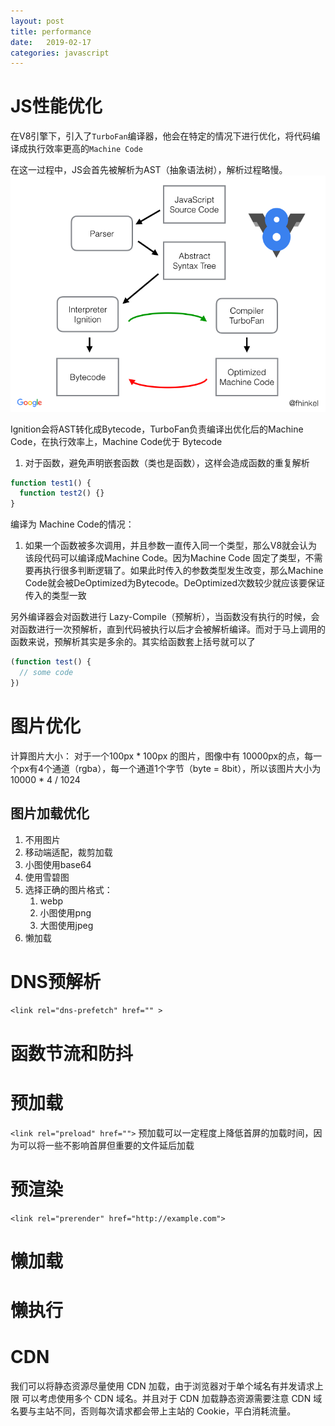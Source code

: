 ```yaml
---
layout: post
title: performance
date:   2019-02-17
categories: javascript
---
```


# JS性能优化
在V8引擎下，引入了`TurboFan`编译器，他会在特定的情况下进行优化，将代码编译成执行效率更高的`Machine Code`

在这一过程中，JS会首先被解析为AST（抽象语法树），解析过程略慢。
![v8](../assets/images/v8.png)

Ignition会将AST转化成Bytecode，TurboFan负责编译出优化后的Machine Code，在执行效率上，Machine Code优于 Bytecode
1. 对于函数，避免声明嵌套函数（类也是函数），这样会造成函数的重复解析
```js
function test1() {
  function test2() {}
}
```

编译为 Machine Code的情况：
1. 如果一个函数被多次调用，并且参数一直传入同一个类型，那么V8就会认为该段代码可以编译成Machine Code。因为Machine Code 固定了类型，不需要再执行很多判断逻辑了。如果此时传入的参数类型发生改变，那么Machine Code就会被DeOptimized为Bytecode。DeOptimized次数较少就应该要保证传入的类型一致

另外编译器会对函数进行 Lazy-Compile（预解析），当函数没有执行的时候，会对函数进行一次预解析，直到代码被执行以后才会被解析编译。而对于马上调用的函数来说，预解析其实是多余的。其实给函数套上括号就可以了
```js
(function test() {
  // some code
})
```

# 图片优化
计算图片大小：
对于一个100px * 100px 的图片，图像中有 10000px的点，每一个px有4个通道（rgba），每一个通道1个字节（byte = 8bit），所以该图片大小为 10000 * 4 / 1024

## 图片加载优化
1. 不用图片
2. 移动端适配，裁剪加载
3. 小图使用base64
4. 使用雪碧图
5. 选择正确的图片格式：
   1. webp
   2. 小图使用png
   3. 大图使用jpeg
6. 懒加载


# DNS预解析
`<link rel="dns-prefetch" href="" >`

# 函数节流和防抖

# 预加载
`<link rel="preload" href="">`
预加载可以一定程度上降低首屏的加载时间，因为可以将一些不影响首屏但重要的文件延后加载

# 预渲染
`<link rel="prerender" href="http://example.com"> `

# 懒加载

# 懒执行

# CDN
我们可以将静态资源尽量使用 CDN 加载，由于浏览器对于单个域名有并发请求上限
可以考虑使用多个 CDN 域名。并且对于 CDN 加载静态资源需要注意 CDN 域名要与主站不同，否则每次请求都会带上主站的 Cookie，平白消耗流量。